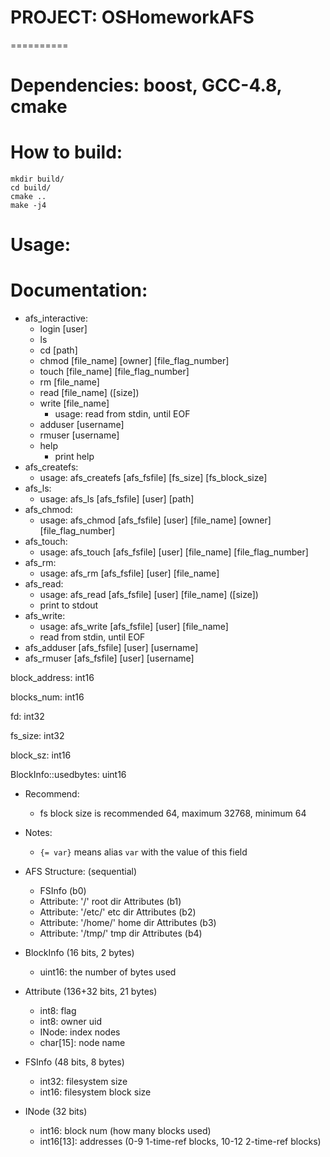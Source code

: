 # PROJECT: OSHomeworkAFS
==========

# Dependencies: boost, GCC-4.8, cmake

# How to build:

```
mkdir build/
cd build/
cmake ..
make -j4
```

# Usage:
    

# Documentation:
* afs\_interactive:
    * login [user]
    * ls
    * cd [path]
    * chmod [file\_name] [owner] [file\_flag\_number]
    * touch [file\_name] [file\_flag\_number]
    * rm [file\_name]
    * read [file\_name] ([size])
    * write [file\_name]
        * usage: read from stdin, until EOF
    * adduser [username]
    * rmuser [username]
    * help
        * print help
* afs\_createfs:
    * usage: afs\_createfs [afs\_fsfile] [fs\_size] [fs\_block\_size]
* afs\_ls:
    * usage: afs\_ls [afs\_fsfile] [user] [path]
* afs\_chmod:
    * usage: afs\_chmod [afs\_fsfile] [user] [file\_name] [owner] [file\_flag\_number]
* afs\_touch:
    * usage: afs\_touch [afs\_fsfile] [user] [file\_name] [file\_flag\_number]
* afs\_rm:
    * usage: afs\_rm [afs\_fsfile] [user] [file\_name]
* afs\_read:
    * usage: afs\_read [afs\_fsfile] [user] [file\_name] ([size])
    * print to stdout
* afs\_write:
    * usage: afs\_write [afs\_fsfile] [user] [file\_name]
    * read from stdin, until EOF
* afs\_adduser [afs\_fsfile] [user] [username]
* afs\_rmuser [afs\_fsfile] [user] [username]

block\_address: int16

blocks\_num: int16

fd: int32

fs\_size: int32

block\_sz: int16

BlockInfo::usedbytes: uint16



* Recommend:
    * fs block size is recommended 64, maximum 32768, minimum 64

* Notes:
    * `{= var}` means alias `var` with the value of this field 

* AFS Structure: (sequential)
    * FSInfo (b0)
    * Attribute: '/' root dir Attributes (b1)
    * Attribute: '/etc/' etc dir Attributes (b2)
    * Attribute: '/home/' home dir Attributes (b3)
    * Attribute: '/tmp/' tmp dir Attributes (b4)


* BlockInfo (16 bits, 2 bytes)
    * uint16: the number of bytes used

* Attribute (136+32 bits, 21 bytes)
    * int8: flag
    * int8: owner uid
    * INode: index nodes
    * char[15]: node name

* FSInfo (48 bits, 8 bytes)
    * int32: filesystem size
    * int16: filesystem block size

* INode (32 bits)
    * int16: block num (how many blocks used)
    * int16[13]: addresses (0-9 1-time-ref blocks, 10-12 2-time-ref blocks)

